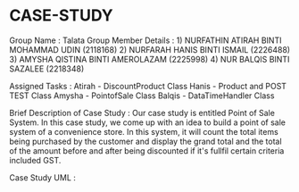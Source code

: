 # CASE-STUDY

Group Name : Talata
Group Member Details : 1) NURFATHIN ATIRAH BINTI MOHAMMAD UDIN (2118168)
                       2) NURFARAH HANIS BINTI ISMAIL (2226488)
                       3) AMYSHA QISTINA BINTI AMEROLAZAM (2225998)
                       4) NUR BALQIS BINTI SAZALEE (2218348)

 Assigned Tasks : Atirah - DiscountProduct Class
                  Hanis -  Product and POST TEST Class
                  Amysha - PointofSale Class
                  Balqis - DataTimeHandler Class

 Brief Description of Case Study : Our case study is entitled Point of Sale System. In this case study, we come up with an idea to build a point of sale system of a convenience store. In this system, it will count the total items being purchased by the customer and display the grand total and the total of the amount before and after being discounted if it's fullfil certain criteria included GST.  


 Case Study UML :                                     